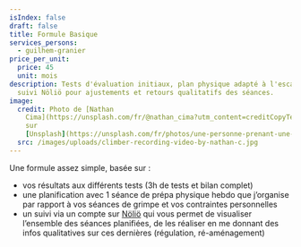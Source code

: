 ```yaml
---
isIndex: false
draft: false
title: Formule Basique
services_persons:
  - guilhem-granier
price_per_unit:
  price: 45
  unit: mois
description: Tests d'évaluation initiaux, plan physique adapté à l'escalade,
  suivi Nöliö pour ajustements et retours qualitatifs des séances.
image:
  credit: Photo de [Nathan
    Cima](https://unsplash.com/fr/@nathan_cima?utm_content=creditCopyText&utm_medium=referral&utm_source=unsplash)
    sur
    [Unsplash](https://unsplash.com/fr/photos/une-personne-prenant-une-photo-dun-mur-descalade-1euvpukIMbI?utm_content=creditCopyText&utm_medium=referral&utm_source=unsplash)
  src: /images/uploads/climber-recording-video-by-nathan-c.jpg
---
```

Une formule assez simple, basée sur :

* vos résultats aux différents tests (3h de tests et bilan complet)
* une planification avec 1 séance de prépa physique hebdo que j’organise par rapport à vos séances de grimpe et vos contraintes personnelles
* un suivi via un compte sur [Nöliö](/nolio) qui vous permet de visualiser l’ensemble des séances planifiées, de les réaliser en me donnant des infos qualitatives sur ces dernières (régulation, ré-aménagement)
